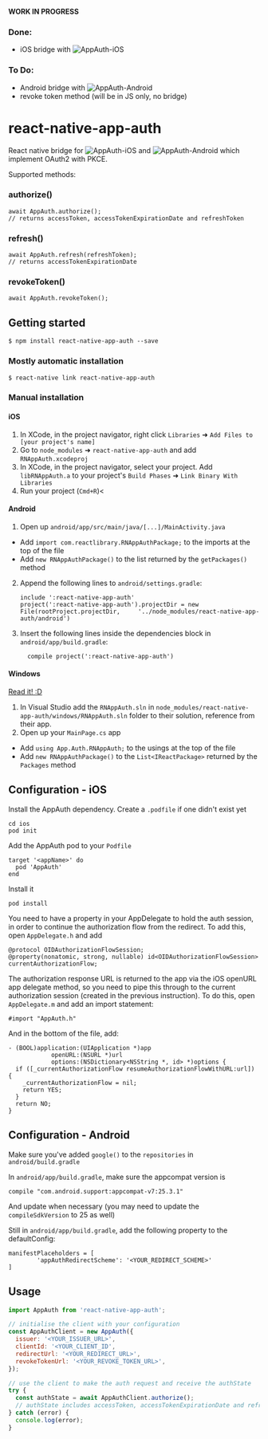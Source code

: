 **WORK IN PROGRESS**

### Done:
- iOS bridge with ![AppAuth-iOS](https://github.com/openid/AppAuth-iOS)


### To Do:
- Android bridge with ![AppAuth-Android](https://github.com/openid/AppAuth-Android)
- revoke token method (will be in JS only, no bridge)

# react-native-app-auth


React native bridge for ![AppAuth-iOS](https://github.com/openid/AppAuth-iOS) and ![AppAuth-Android](https://github.com/openid/AppAuth-Android) which implement OAuth2 with PKCE.

Supported methods:

### authorize()
```
await AppAuth.authorize();
// returns accessToken, accessTokenExpirationDate and refreshToken
```

### refresh()
```
await AppAuth.refresh(refreshToken);
// returns accessTokenExpirationDate
```

### revokeToken()
```
await AppAuth.revokeToken();
```

## Getting started

`$ npm install react-native-app-auth --save`

### Mostly automatic installation

`$ react-native link react-native-app-auth`


### Manual installation

#### iOS

1. In XCode, in the project navigator, right click `Libraries` ➜ `Add Files to [your project's name]`
2. Go to `node_modules` ➜ `react-native-app-auth` and add `RNAppAuth.xcodeproj`
3. In XCode, in the project navigator, select your project. Add `libRNAppAuth.a` to your project's `Build Phases` ➜ `Link Binary With Libraries`
4. Run your project (`Cmd+R`)<

#### Android

1. Open up `android/app/src/main/java/[...]/MainActivity.java`
  - Add `import com.reactlibrary.RNAppAuthPackage;` to the imports at the top of the file
  - Add `new RNAppAuthPackage()` to the list returned by the `getPackages()` method
2. Append the following lines to `android/settings.gradle`:
  	```
  	include ':react-native-app-auth'
  	project(':react-native-app-auth').projectDir = new File(rootProject.projectDir, 	'../node_modules/react-native-app-auth/android')
  	```
3. Insert the following lines inside the dependencies block in `android/app/build.gradle`:
  	```
      compile project(':react-native-app-auth')
  	```

#### Windows
[Read it! :D](https://github.com/ReactWindows/react-native)

1. In Visual Studio add the `RNAppAuth.sln` in `node_modules/react-native-app-auth/windows/RNAppAuth.sln` folder to their solution, reference from their app.
2. Open up your `MainPage.cs` app
  - Add `using App.Auth.RNAppAuth;` to the usings at the top of the file
  - Add `new RNAppAuthPackage()` to the `List<IReactPackage>` returned by the `Packages` method

## Configuration - iOS

Install the AppAuth dependency. Create a `.podfile` if one didn't exist yet
```
cd ios
pod init
```

Add the AppAuth pod to your `Podfile`
```
target '<appName>' do
  pod 'AppAuth'
end
```

Install it
```
pod install
```

You need to have a property in your AppDelegate to hold the auth session, in order to continue the authorization flow from the redirect. To add this, open `AppDelegate.h` and add

```
@protocol OIDAuthorizationFlowSession;
@property(nonatomic, strong, nullable) id<OIDAuthorizationFlowSession> currentAuthorizationFlow;
```

The authorization response URL is returned to the app via the iOS openURL app delegate method, so you need to pipe this through to the current authorization session (created in the previous instruction). To do this, open `AppDelegate.m` and add an import statement:
```
#import "AppAuth.h"
```

And in the bottom of the file, add:
```
- (BOOL)application:(UIApplication *)app
            openURL:(NSURL *)url
            options:(NSDictionary<NSString *, id> *)options {
  if ([_currentAuthorizationFlow resumeAuthorizationFlowWithURL:url]) {
    _currentAuthorizationFlow = nil;
    return YES;
  }
  return NO;
}
```

## Configuration - Android
Make sure you've added `google()` to the `repositories` in `android/build.gradle`

In `android/app/build.gradle`, make sure the appcompat version is
```
compile "com.android.support:appcompat-v7:25.3.1"
```
And update when necessary (you may need to update the `compileSdkVersion` to 25 as well)

Still in `android/app/build.gradle`, add the following property to the defaultConfig:
```
manifestPlaceholders = [
        'appAuthRedirectScheme': '<YOUR_REDIRECT_SCHEME>'
]
```



## Usage
```javascript
import AppAuth from 'react-native-app-auth';

// initialise the client with your configuration
const AppAuthClient = new AppAuth({
  issuer: '<YOUR_ISSUER_URL>',
  clientId: '<YOUR_CLIENT_ID',
  redirectUrl: '<YOUR_REDIRECT_URL>',
  revokeTokenUrl: '<YOUR_REVOKE_TOKEN_URL>',
});

// use the client to make the auth request and receive the authState
try {
  const authState = await AppAuthClient.authorize();
  // authState includes accessToken, accessTokenExpirationDate and refreshToken
} catch (error) {
  console.log(error);
}
```
